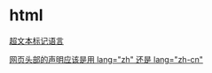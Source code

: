 # html

[超文本标记语言](https://developer.mozilla.org/zh-CN/docs/Web/HTML#tools)

[网页头部的声明应该是用 lang="zh" 还是 lang="zh-cn"](https://www.zhihu.com/question/20797118)
